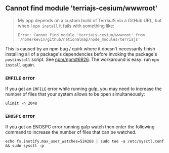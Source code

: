 ## Cannot find module 'terriajs-cesium/wwwroot'

> My app depends on a custom build of TerriaJS via a GitHub URL, but when I `npm install` it fails with something like:
> 
> `Error: Cannot find module 'terriajs-cesium/wwwroot' from '/home/kevin/github/nationalmap/node_modules/terriajs'`

This is caused by an npm bug / quirk where it doesn't necessarily finish installing all of a package's dependencies before invoking the package's `postinstall` script.  See [npm/npm#6926](https://github.com/npm/npm/issues/6926).  The workaround is easy: run `npm install` again.

### `EMFILE` error

If you get an `EMFILE` error while running gulp, you may need to increase the number of files that your system allows to be open simultaneously:

```
ulimit -n 2048
```

### `ENOSPC` error

If you get an ENOSPC error running gulp watch then enter the following command to increase the number of files that can be watched.

```
echo fs.inotify.max_user_watches=524288 | sudo tee -a /etc/sysctl.conf && sudo sysctl -p
```





